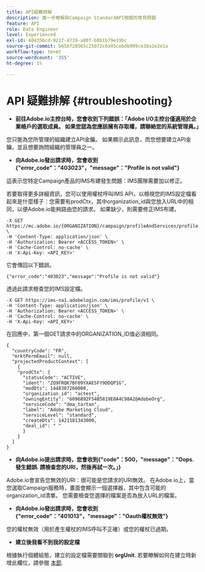 ```yaml
---
title: API疑難排解
description: 進一步瞭解與Campaign StandardAPI相關的常見問題
feature: API
role: Data Engineer
level: Experienced
exl-id: 404356cd-021f-4739-a88f-b8b1b79e19bc
source-git-commit: b65bf28565c25072c6a95cebdb999ce38a2e2e1a
workflow-type: tm+mt
source-wordcount: '355'
ht-degree: 1%

---
```


# API 疑難排解 {#troubleshooting}

* **前往Adobe.io主控台時，您會收到下列錯誤：「Adobe I/O主控台僅適用於企業帳戶的選取成員。 如果您認為您應該擁有存取權，請聯絡您的系統管理員。」**

您只能為您所管理的組織建立API金鑰。 如果顯示此訊息，而您想要建立API金鑰，並且想要詢問組織的管理員之一。

* **向Adobe.io發出請求時，您會收到{&quot;error_code&quot;：&quot;403023&quot;，&quot;message&quot;：&quot;Profile is not valid&quot;}**

這表示您特定Campaign產品的IMS布建發生問題：IMS團隊需要加以修正。

若要取得更多詳細資訊，您可以使用權杖呼叫IMS API，以檢視您的IMS設定檔看起來是什麼樣子：您需要有prodCtx，其中organization_id與您放入URL中的相同，以便Adobe.io能夠路由您的請求。
如果缺少，則需要修正IMS布建。

```
-X GET https://mc.adobe.io/{ORGANIZATION}/campaign/profileAndServices/profile \
-H 'Content-Type: application/json' \
-H 'Authorization: Bearer <ACCESS_TOKEN>' \
-H 'Cache-Control: no-cache' \
-H 'X-Api-Key: <API_KEY>'
```

它會傳回以下錯誤。

```
{"error_code":"403023","message":"Profile is not valid"}
```

透過此請求檢查您的IMS設定檔。

```
-X GET https://ims-na1.adobelogin.com/ims/profile/v1 \
-H 'Content-Type: application/json' \
-H 'Authorization: Bearer <ACCESS_TOKEN>' \
-H 'Cache-Control: no-cache' \
-H 'X-Api-Key: <API_KEY>'
```

在回應中，第一個GET請求中的ORGANIZATION_ID值必須相同。

```
{
  "countryCode": "FR",
  "mrktPermEmail": null,
  "projectedProductContext": [
    {
    "prodCtx": {
      "statusCode": "ACTIVE",
      "ident": "ZQ9FRQK7BF09YXAESFY9DDQP1G",
      "modDts": 1448307260000,
      "organization_id": "actest",
      "owningEntity": "6096892F54B5819E0A4C98A2@AdobeOrg",
      "serviceCode": "dma_tartan",
      "label": "Adobe Marketing Cloud",
      "serviceLevel": "standard",
      "createDts": 1421181343000,
      "deal_id": " "
      }
    }
  ]
}
```

* **向Adobe.io提出請求時，您會收到{&quot;code&quot;：500，&quot;message&quot;：&quot;Oops. 發生錯誤. 請檢查您的URI，然後再試一次。」}**

Adobe.io會宣告您無效的URI：很可能是您請求的URI無效。 在Adobe.io上，當您選取Campaign服務時，畫面會顯示一個選擇器，其中包含可能的organization_id清單。 您需要檢查您選擇的檔案是否為放入URL的檔案。

* **向Adobe.io發出請求時，您會收到{&quot;error_code&quot;：&quot;401013&quot;，&quot;message&quot;：&quot;Oauth權杖無效&quot;}**

您的權杖無效（用於產生權杖的IMS呼叫不正確）或您的權杖已過期。

* **建立後我看不到我的設定檔**

根據執行個體組態，建立的設定檔需要關聯到 **orgUnit**. 若要瞭解如何在建立時新增此欄位，請參閱 [本節](../../api/using/creating-profiles-api.md).

<!-- * (error duplicate key : quand tu crées un profile qui existe déjà , il faut faire un patch pour updater le profile plutôt qu’un POST)

With Curl
List all profiles

Create a profile

Update the mobilePhone attribute of a profile

API Calls on Service

GET the list of services

-->

<!--

How to find and use a filter?
Error codes:

* PAtch sur Age = message d'erreur :
500
Cannot update the 'age' property that is read-only
'age' property is not valid for the 'profile' resource.
-->

<!--
How to filter a list of subscribed profiles with available profile filters ? by date (by les filtres dispo sur la ressource) ?

Pattern classique :

recupérer la liste des subscriptions filtrées d'un profile
1) get sur profile
2) recup PKey
3) get sur PKey
4) get sur href des subscriptions

Comment savoir quel filtre appliquer ?

1) get sur metadata de profile
2) retourne description de la collection subscription
3) get sur la valeur du champ resTarget
4) get sur le href dans filters
5) retourne les filtres applicables sur l'url des data.

-->
